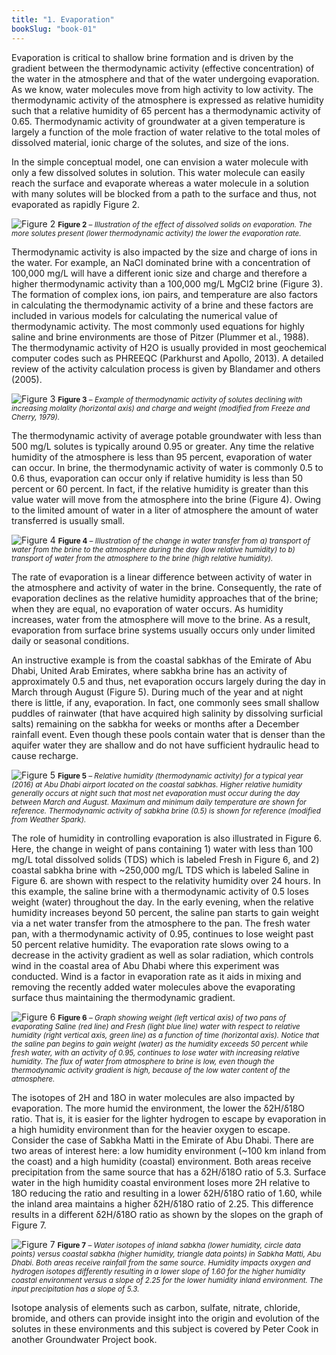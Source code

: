```yaml
---
title: "1. Evaporation"
bookSlug: "book-01"
---
```


Evaporation is critical to shallow brine formation and is driven by the gradient between the thermodynamic activity (effective concentration) of the water in the atmosphere and that of the water undergoing evaporation. As we know, water molecules move from high activity to low activity. The thermodynamic activity of the atmosphere is expressed as relative humidity such that a relative humidity of 65 percent has a thermodynamic activity of 0.65. Thermodynamic activity of groundwater at a given temperature is largely a function of the mole fraction of water relative to the total moles of dissolved material, ionic charge of the solutes, and size of the ions.

In the simple conceptual model, one can envision a water molecule with only a few dissolved solutes in solution. This water molecule can easily reach the surface and evaporate whereas a water molecule in a solution with many solutes will be blocked from a path to the surface and thus, not evaporated as rapidly Figure 2.

![Figure 2](https://books.gw-project.org/a-conceptual-overview-of-surface-and-near-surface-brines-and-evaporite-minerals/wp-content/uploads/sites/22/2022/01/image3.png)
<small><b>Figure 2</b> <em> – Illustration of the effect of dissolved solids on evaporation. The more solutes present (lower thermodynamic activity) the lower the evaporation rate.</em></small>

Thermodynamic activity is also impacted by the size and charge of ions in the water. For example, an NaCl dominated brine with a concentration of 100,000 mg/L will have a different ionic size and charge and therefore a higher thermodynamic activity than a 100,000 mg/L MgCl2 brine (Figure 3). The formation of complex ions, ion pairs, and temperature are also factors in calculating the thermodynamic activity of a brine and these factors are included in various models for calculating the numerical value of thermodynamic activity. The most commonly used equations for highly saline and brine environments are those of Pitzer (Plummer et al., 1988). The thermodynamic activity of H2O is usually provided in most geochemical computer codes such as PHREEQC (Parkhurst and Apollo, 2013). A detailed review of the activity calculation process is given by Blandamer and others (2005).

<img 
  src="https://books.gw-project.org/a-conceptual-overview-of-surface-and-near-surface-brines-and-evaporite-minerals/wp-content/uploads/sites/22/2022/01/image4.png" 
  alt="Figure 3"
  class="bg-white inline-block p-4 mx-auto"
/>
<small><b>Figure 3</b> <em> – Example of thermodynamic activity of solutes declining with increasing molality (horizontal axis) and charge and weight (modified from Freeze and Cherry, 1979).</em></small>

The thermodynamic activity of average potable groundwater with less than 500 mg/L solutes is typically around 0.95 or greater. Any time the relative humidity of the atmosphere is less than 95 percent, evaporation of water can occur. In brine, the thermodynamic activity of water is commonly 0.5 to 0.6 thus, evaporation can occur only if relative humidity is less than 50 percent or 60 percent. In fact, if the relative humidity is greater than this value water will move from the atmosphere into the brine (Figure 4). Owing to the limited amount of water in a liter of atmosphere the amount of water transferred is usually small.

![Figure 4](https://books.gw-project.org/a-conceptual-overview-of-surface-and-near-surface-brines-and-evaporite-minerals/wp-content/uploads/sites/22/2022/01/image5.png)
<small><b>Figure 4</b> <em> – Illustration of the change in water transfer from a) transport of water from the brine to the atmosphere during the day (low relative humidity) to b) transport of water from the atmosphere to the brine (high relative humidity).</em></small>

The rate of evaporation is a linear difference between activity of water in the atmosphere and activity of water in the brine. Consequently, the rate of evaporation declines as the relative humidity approaches that of the brine; when they are equal, no evaporation of water occurs. As humidity increases, water from the atmosphere will move to the brine. As a result, evaporation from surface brine systems usually occurs only under limited daily or seasonal conditions.

An instructive example is from the coastal sabkhas of the Emirate of Abu Dhabi, United Arab Emirates, where sabkha brine has an activity of approximately 0.5 and thus, net evaporation occurs largely during the day in March through August (Figure 5). During much of the year and at night there is little, if any, evaporation. In fact, one commonly sees small shallow puddles of rainwater (that have acquired high salinity by dissolving surficial salts) remaining on the sabkha for weeks or months after a December rainfall event. Even though these pools contain water that is denser than the aquifer water they are shallow and do not have sufficient hydraulic head to cause recharge.

<img 
  src="https://books.gw-project.org/a-conceptual-overview-of-surface-and-near-surface-brines-and-evaporite-minerals/wp-content/uploads/sites/22/2022/01/image6.png" 
  alt="Figure 5"
  class="bg-white inline-block p-4 mx-auto"
/>
<small><b>Figure 5</b> <em> – Relative humidity (thermodynamic activity) for a typical year (2016) at Abu Dhabi airport located on the coastal sabkhas. Higher relative humidity generally occurs at night such that most net evaporation must occur during the day between March and August. Maximum and minimum daily temperature are shown for reference. Thermodynamic activity of sabkha brine (0.5) is shown for reference (modified from Weather Spark).</em></small>

The role of humidity in controlling evaporation is also illustrated in Figure 6. Here, the change in weight of pans containing 1) water with less than 100 mg/L total dissolved solids (TDS) which is labeled Fresh in Figure 6, and 2) coastal sabkha brine with ~250,000 mg/L TDS which is labeled Saline in Figure 6. are shown with respect to the relativity humidity over 24 hours. In this example, the saline brine with a thermodynamic activity of 0.5 loses weight (water) throughout the day. In the early evening, when the relative humidity increases beyond 50 percent, the saline pan starts to gain weight via a net water transfer from the atmosphere to the pan. The fresh water pan, with a thermodynamic activity of 0.95, continues to lose weight past 50 percent relative humidity. The evaporation rate slows owing to a decrease in the activity gradient as well as solar radiation, which controls wind in the coastal area of Abu Dhabi where this experiment was conducted. Wind is a factor in evaporation rate as it aids in mixing and removing the recently added water molecules above the evaporating surface thus maintaining the thermodynamic gradient.

![Figure 6](https://books.gw-project.org/a-conceptual-overview-of-surface-and-near-surface-brines-and-evaporite-minerals/wp-content/uploads/sites/22/2022/01/image7.png)
<small><b>Figure 6</b> <em> – Graph showing weight (left vertical axis) of two pans of evaporating Saline (red line) and Fresh (light blue line) water with respect to relative humidity (right vertical axis, green line) as a function of time (horizontal axis). Notice that the saline pan begins to gain weight (water) as the humidity exceeds 50 percent while fresh water, with an activity of 0.95, continues to lose water with increasing relative humidity. The flux of water from atmosphere to brine is low, even though the thermodynamic activity gradient is high, because of the low water content of the atmosphere.</em></small>

The isotopes of 2H and 18O in water molecules are also impacted by evaporation. The more humid the environment, the lower the δ2H/δ18O ratio. That is, it is easier for the lighter hydrogen to escape by evaporation in a high humidity environment than for the heavier oxygen to escape. Consider the case of Sabkha Matti in the Emirate of Abu Dhabi. There are two areas of interest here: a low humidity environment (~100 km inland from the coast) and a high humidity (coastal) environment. Both areas receive precipitation from the same source that has a δ2H/δ18O ratio of 5.3. Surface water in the high humidity coastal environment loses more 2H relative to 18O reducing the ratio and resulting in a lower δ2H/δ18O ratio of 1.60, while the inland area maintains a higher δ2H/δ18O ratio of 2.25. This difference results in a different δ2H/δ18O ratio as shown by the slopes on the graph of Figure 7.

![Figure 7](https://books.gw-project.org/a-conceptual-overview-of-surface-and-near-surface-brines-and-evaporite-minerals/wp-content/uploads/sites/22/2022/01/image8.png)
<small><b>Figure 7</b> <em> – Water isotopes of inland sabkha (lower humidity, circle data points) versus coastal sabkha (higher humidity, triangle data points) in Sabkha Matti, Abu Dhabi. Both areas receive rainfall from the same source. Humidity impacts oxygen and hydrogen isotopes differently resulting in a lower slope of 1.60 for the higher humidity coastal environment versus a slope of 2.25 for the lower humidity inland environment. The input precipitation has a slope of 5.3.</em></small>

Isotope analysis of elements such as carbon, sulfate, nitrate, chloride, bromide, and others can provide insight into the origin and evolution of the solutes in these environments and this subject is covered by Peter Cook in another Groundwater Project book.

